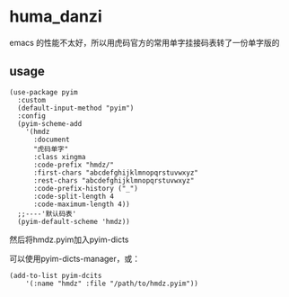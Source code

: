 # huma_danzi
emacs 的性能不太好，所以用虎码官方的常用单字挂接码表转了一份单字版的
## usage
```emacs-lisp
(use-package pyim
  :custom
  (default-input-method "pyim")
  :config
  (pyim-scheme-add
    '(hmdz
      :document
      "虎码单字"
      :class xingma
      :code-prefix "hmdz/"
      :first-chars "abcdefghijklmnopqrstuvwxyz"
      :rest-chars "abcdefghijklmnopqrstuvwxyz"
      :code-prefix-history ("_")
      :code-split-length 4
      :code-maximum-length 4))
  ;;----'默认码表'
  (pyim-default-scheme 'hmdz))
```

然后将hmdz.pyim加入pyim-dicts

可以使用pyim-dicts-manager，或：
```emacs-lisp
(add-to-list pyim-dcits
    '(:name "hmdz" :file "/path/to/hmdz.pyim"))
```
